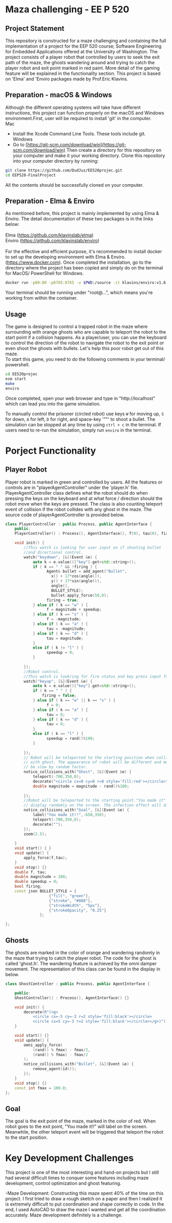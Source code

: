# Maza challenging - EE P 520


Project Statement
---
This repository is constructed for a maze challenging and containing the full implementation of a project for the EEP 520 course; Software Engineering for Embedded Applications offered at the University of Washington. The project consists of a player robot that controlled by users to seek the exit path of the maze, the ghosts wandering around and trying to catch the player robot and exit point marked in red paint. More detail of the gaming feature will be explained in the functionality section. This project is based on 'Elma' and 'Enviro packages made by Prof.Eric Klavins.

Preparation - macOS & Windows
---
Although the different operating systems will take have different instructions, this project can function properly on the macOS and Windows environment.First, user will be required to install 'git' in the computer.<br />
Mac
- Install the Xcode Command Line Tools. These tools include git.<br />
Windows
- Go to [https://git-scm.com/download/win](https://git-scm.com/download/win)
Then create a directory for this repository on your computer and make it your working directory. Clone this repository into your computer directory by running:
```bash
git clone https://github.com/DudJuz/EE520projec.git
cd EEP520-FinalProject
```
All the contents should be successfully cloned on your computer. <br />

Preparation - Elma & Enviro
---
As mentioned before, this project is mainly implemented by using Elma & Enviro. The detail documentation of these two packages is in the links below: <br/><br />
Elma    (https://github.com/klavinslab/elma)<br />
Enviro  (https://github.com/klavinslab/enviro) <br /> <br />
For the effective and efficient purpose, it's recommended to install docker to set up the developing environment  with Elma & Enviro. (https://www.docker.com).  Once completed the installation, go to the directory where the project has been copied and simply do on the terminal for MacOS/ PowerShell  for Windows. <br /> 
```bash
docker run -p80:80 -p8765:8765 -v $PWD:/source -it klavins/enviro:v1.6 bash
```
Your terminal should be running under "root@...", which means you're working from within the container.<br />

Usage
---
The game is designed to control a trapped robot in the maze where surrounding with orange ghosts who are capable to teleport the robot to the start point if a collision happens. As a player/user, you can use the keyboard to control the direction of the robot to navigate the robot to the exit point or even shoot the ghosts with bullets. Let's help this poor robot get out of this maze. <br />
To start this game, you need to do the following comments in your terminal/ powershell. <br /> 
```bash
cd EE520projec
esm start
make
enviro
```
Once completed, open your web browser and type in "http://localhost" which can lead you into the game simulation. 

To manually control the prisoner (circled robot) use keys `W` for moving up, `S` for down, `A` for left, `D` for right, and space-key '""' to shoot a bullet.
The simulation can be stopped at any time by using `ctrl + c` in the terminal. If users need to re-run the simulation, simply run `enviro` in the terminal. 

Porject Functionality
===
Player Robot
---
Player robot is marked in green and controlled by users. All the features or controls are in "playerAgentController" under the 'player.h' file.  PlayerAgentController class defines what the robot should do when pressing the keys on the keyboard and at what force / direction should the robot move when the keys are pressed. The class is also counting teleport event of collision if the robot collides with any ghost in the maze. The source code of playerAgentController is provided below.  
```c++
class PlayerController : public Process, public AgentInterface {
    public:
    PlayerController() : Process(), AgentInterface(), f(0), tau(0), firing(false) {}

    void init() {
        //This watch is looking for user input on if shooting bullet 
        //and directional control.
        watch("keydown", [&](Event &e) {
            auto k = e.value()["key"].get<std::string>();
            if ( k == " " && !firing ) {
                  Agent& bullet = add_agent("Bullet", 
                    x() + 17*cos(angle()), 
                    y() + 17*sin(angle()), 
                    angle(), 
                    BULLET_STYLE);    
                    bullet.apply_force(50,0);
                  firing = true;
            } else if ( k == "w" ) {
                  f = magnitude + speedup;              
            } else if ( k == "s" ) {
                  f = -magnitude;  
            } else if ( k == "a" ) {
                  tau = -magnitude;
            } else if ( k == "d" ) {
                  tau = magnitude;
            } 
            else if ( k != "l" ) {
                  speedup = 0;
            } 
            
        }); 
        //Robot control.
        //This watch is lookring for fire status and key press input from users.         
        watch("keyup", [&](Event &e) {
            auto k = e.value()["key"].get<std::string>();
            if ( k == " " ) {
                firing = false;
            } else if ( k == "w" || k == "s" ) {
                  f = 0;               
            } else if ( k == "a" ) {
                  tau = 0;
            } else if ( k == "d" ) {
                  tau = 0;
            } 
            else if ( k == "l" ) {
                  speedup = rand()%100;
            } 
            
        });
        // Robot will be teleported to the starting position when collides
        // with ghost. The appearance of robot will be different and movement will
        // be slow by random factor.
        notice_collisions_with("Ghost", [&](Event &e) {
            teleport(-700,350,0);
            decorate("<circle cx=0 cy=0 r=8 style='fill:red'></circle>");
            double magnitude = magnitude - rand()%100;
            
        });  
        //Robot will be teleported to the starting point."You made it" will be
        // display randomly on the screen. The infection effect will dispear. 
        notice_collisions_with("Goal", [&](Event &e) {
            label("You made it!!",-650,350);
            teleport(-700,350,0);
            decorate("");
        }); 
        zoom(2.5);
        
    }
    void start() { }
    void update() {
        apply_force(f,tau);
    } 
    void stop() {}
    double f, tau;
    double magnitude = 180;
    double speedup = 0;
    bool firing;
    const json BULLET_STYLE = { 
                   {"fill", "green"}, 
                   {"stroke", "#888"}, 
                   {"strokeWidth", "5px"},
                   {"strokeOpacity", "0.25"}
               };

};

```

Ghosts
---
The ghosts are marked in the color of orange and wandering randomly in the maze that trying to catch the player robot. The code for the ghost is called 'ghost.h'. The wandering feature is achieved by the omni damper movement. The representation of this class can be found in the display in below.<br />
```c++
class GhostController : public Process, public AgentInterface {

    public:
    GhostController() : Process(), AgentInterface() {}

    void init() {
        decorate(R"(<g>
            <circle cx=-5 cy=-3 r=2 style='fill:black'></circle>
            <circle cx=5 cy=-3 r=2 style='fill:black'></circle></g>)");
    }

    void start() {}
    void update() {
        omni_apply_force(
            (rand() % fmax) - fmax/2, 
            (rand() % fmax) - fmax/2
        );
        notice_collisions_with("Bullet", [&](Event &e) {
            remove_agent(id());
        });     
    }
    void stop() {}
    const int fmax = 100.0;          
};

```

Goal
---
The goal is the exit point of the maze, marked in the color of red. When robot goes to the exit point, "You made it!!" will label on the screen. Meanwhile, the other teleport event will be triggered  that teleport the robot to the start position.<br /> 

Key Development Challenges
===
This project is one of the most interesting and hand-on projects but I still had several difficult times to conquer some features including maze development, control optimization and ghost featuring. <br />

-Maze Development: Constructing  this maze spent 40% of the time on this project. I first tried to draw a rough sketch on a paper and then I realized it is extremely difficult to put coordination and shape correctly in code. In the end, I used AutoCAD to draw the maze I wanted and get all the coordination accurately. Maze development definitely is a challenge.

